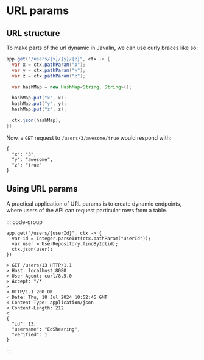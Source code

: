 # URL params

## URL structure

To make parts of the url dynamic in Javalin, we can use curly braces like so:

```java {1}
app.get("/users/{x}/{y}/{z}", ctx -> {
  var x = ctx.pathParam("x"); 
  var y = ctx.pathParam("y"); 
  var z = ctx.pathParam("z"); 

  var hashMap = new HashMap<String, String>();

  hashMap.put("x", x);
  hashMap.put("y", y);
  hashMap.put("z", z);

  ctx.json(hashMap);
})
```

Now, a `GET` request to `/users/3/awesome/true` would respond with:

```
{
  "x": "3",
  "y": "awesome",
  "z": "true"
}
```

## Using URL params

A practical application of URL params is to create dynamic endpoints, where users of the API can request particular rows from a table.

::: code-group

```java{2-3} [server]
app.get("/users/{userId}", ctx -> {
  var id = Integer.parseInt(ctx.pathParam("userId"));
  var user = UserRepository.findById(id);
  ctx.json(user);
})
```

```bash{1} [client]
> GET /users/13 HTTP/1.1
> Host: localhost:8080
> User-Agent: curl/8.5.0
> Accept: */*
>
< HTTP/1.1 200 OK
< Date: Thu, 18 Jul 2024 10:52:45 GMT
< Content-Type: application/json
< Content-Length: 212
<
{
  "id": 13,
  "username": "EdShearing",
  "verified": 1
}
```

:::
